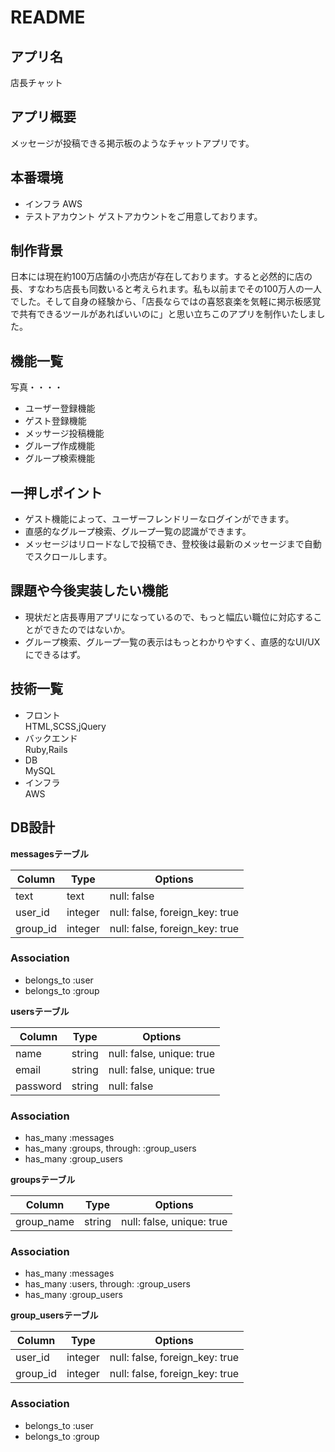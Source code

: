 # README

## アプリ名
店長チャット

## アプリ概要
メッセージが投稿できる掲示板のようなチャットアプリです。

## 本番環境
* インフラ
AWS
* テストアカウント
ゲストアカウントをご用意しております。

## 制作背景
日本には現在約100万店舗の小売店が存在しております。すると必然的に店の長、すなわち店長も同数いると考えられます。私も以前までその100万人の一人でした。そして自身の経験から、「店長ならではの喜怒哀楽を気軽に掲示板感覚で共有できるツールがあればいいのに」と思い立ちこのアプリを制作いたしました。

## 機能一覧
写真・・・・
* ユーザー登録機能
* ゲスト登録機能
* メッサージ投稿機能
* グループ作成機能
* グループ検索機能

## 一押しポイント
* ゲスト機能によって、ユーザーフレンドリーなログインができます。
* 直感的なグループ検索、グループ一覧の認識ができます。
* メッセージはリロードなしで投稿でき、登校後は最新のメッセージまで自動でスクロールします。

## 課題や今後実装したい機能
* 現状だと店長専用アプリになっているので、もっと幅広い職位に対応することができたのではないか。
* グループ検索、グループ一覧の表示はもっとわかりやすく、直感的なUI/UXにできるはず。

## 技術一覧
* フロント  
HTML,SCSS,jQuery
* バックエンド  
Ruby,Rails  
* DB  
MySQL
* インフラ  
AWS

## DB設計

**messagesテーブル**

|Column|Type|Options|
|------|----|-------|
|text|text|null: false|
|user_id|integer|null: false, foreign_key: true|
|group_id|integer|null: false, foreign_key: true|

### Association
- belongs_to :user
- belongs_to :group


**usersテーブル**

|Column|Type|Options|
|------|----|-------|
|name|string|null: false, unique: true|
|email|string|null: false, unique: true|
|password|string|null: false|

### Association
- has_many :messages
- has_many :groups, through: :group_users
- has_many :group_users

 

**groupsテーブル**

|Column|Type|Options|
|------|----|-------|
|group_name|string|null: false, unique: true|

### Association
- has_many :messages
- has_many :users, through: :group_users
- has_many :group_users

 

**group_usersテーブル**

|Column|Type|Options|
|------|----|-------|
|user_id|integer|null: false, foreign_key: true|
|group_id|integer|null: false, foreign_key: true|

### Association
- belongs_to :user
- belongs_to :group
